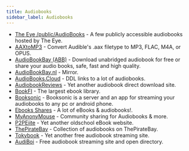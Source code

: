 ```yaml
---
title: Audiobooks
sidebar_label: Audiobooks
---
```


- [The Eye /public/AudioBooks](http://the-eye.eu/public/AudioBooks/) - A few publicly accessible audiobooks hosted by The Eye.
- [AAXtoMP3](https://github.com/KrumpetPirate/AAXtoMP3) - Convert Audible's .aax filetype to MP3, FLAC, M4A, or OPUS.
- [AudioBookBay (ABB)](http://audiobookbayabb.com/) - Download unabridged audiobook for free or share your audio books, safe, fast and high quality.
- [AudioBookBay.nl](http://audiobookbay.nl/) - Mirror.
- [AudioBooks.Cloud](https://audiobooks.cloud/) - DDL links to a lot of audiobooks.
- [AudiobookReviews](http://audiobookreviews.com/) - Yet another audiobook direct download site.
- [BookFI](http://en.bookfi.net/) - The largest ebook library.
- [Booksonic](http://booksonic.org/) - Booksonic is a server and an app for streaming your audiobooks to any pc or android phone.
- [Ebooks Shares](http://ebooks-shares.org) - A lot of eBooks & audiobooks!.
- [MyAnonyMouse](https://www.myanonamouse.net) - Community sharing for Audiobooks & more.
- [P2PEiite](http://p2pelite.com) - Yet another oldschool eBook website.
- [ThePirateBay](https://www.thepiratebay.org/browse/102) - Collection of audiobooks on ThePirateBay.
- [Tokybook](https://tokybook.com/) - Yet another free audiobook streaming site.
- [AudiBoi](https://audiboi.com/home/) - Free audiobook streaming site and open directory.
